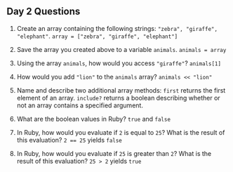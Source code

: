 ## Day 2 Questions

1. Create an array containing the following strings: `"zebra", "giraffe", "elephant"`.
`array = ["zebra", "giraffe", "elephant"]`

1. Save the array you created above to a variable `animals`.
`animals = array`

1. Using the array `animals`, how would you access `"giraffe"`?
`animals[1]`

1. How would you add `"lion"` to the `animals` array?
`animals << "lion"`

1. Name and describe two additional array methods:
`first` returns the first element of an array.
`include?` returns a boolean describing whether or not an array contains a specified argument.

1. What are the boolean values in Ruby?
`true` and `false`

1. In Ruby, how would you evaluate if `2` is equal to `25`? What is the result of this evaluation?
`2 == 25` yields `false`

1. In Ruby, how would you evaluate if `25` is greater than `2`? What is the result of this evaluation?
`25 > 2` yields `true`

